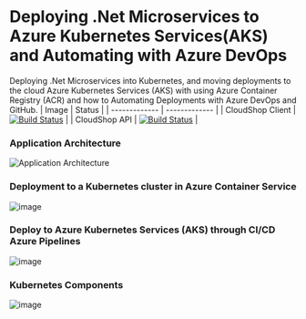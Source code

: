 # Deploying .Net Microservices to Azure Kubernetes Services(AKS) and Automating with Azure DevOps

Deploying .Net Microservices into Kubernetes, and moving deployments to the cloud Azure Kubernetes Services (AKS) with using Azure Container Registry (ACR) and how to Automating Deployments with Azure DevOps and GitHub.
| Image | Status |
| ------------- | ------------- |
| CloudShop Client | [![Build Status](https://dev.azure.com/denysrubel/CloudShop/_apis/build/status%2FCloudShop.Client?branchName=main)](https://dev.azure.com/denysrubel/CloudShop/_build/latest?definitionId=7&branchName=main) |
| CloudShop API | [![Build Status](https://dev.azure.com/denysrubel/CloudShop/_apis/build/status%2FCloudShop.ProductAPI?branchName=main)](https://dev.azure.com/denysrubel/CloudShop/_build/latest?definitionId=6&branchName=main) |

### Application Architecture
![Application Architecture](https://github.com/GreeM364/CloudShop/assets/99215600/6f36b96d-7720-47c7-86de-96f0ff8644a7)

### Deployment to a Kubernetes cluster in Azure Container Service
![image](https://github.com/GreeM364/CloudShop/assets/99215600/3f2787b0-522d-4fb2-88d4-529c02154e0c)

### Deploy to Azure Kubernetes Services (AKS) through CI/CD Azure Pipelines
![image](https://github.com/GreeM364/CloudShop/assets/99215600/6922254f-24d0-4297-83fa-a3430b9d9623)

### Kubernetes Components
![image](https://github.com/GreeM364/CloudShop/assets/99215600/6b56d4a2-2c08-4017-a6ee-9e9969089f67)
